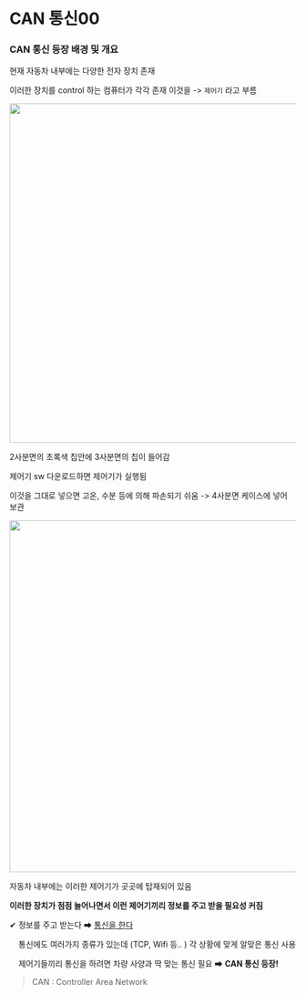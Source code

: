 # CAN 통신00

### CAN 통신 등장 배경 및 개요

현재 자동차 내부에는 다양한 전자 장치 존재

이러한 장치를 control 하는 컴퓨터가 각각 존재 이것을 -> `제어기` 라고 부름

<img src="file:///C:/Users/SSAFY/AppData/Roaming/marktext/images/2023-02-06-17-12-33-image.png" title="" alt="" width="596">

2사분면의 초록색 칩안에 3사분면의 칩이 들어감

제어기 sw 다운로드하면 제어기가 실행됨

이것을 그대로 넣으면 고온, 수분 등에 의해 파손되기 쉬움 -> 4사분면 케이스에 넣어 보관

<img src="file:///C:/Users/SSAFY/AppData/Roaming/marktext/images/2023-02-06-17-14-54-image.png" title="" alt="" width="618">

자동차 내부에는 이러한 제어기가 곳곳에 탑재되어 있음

**이러한 장치가 점점 늘어나면서 이런 제어기끼리 정보를 주고 받을 필요성 커짐**

✔ 정보를 주고 받는다 ➡ <u>통신을 한다</u>

    통신에도 여러가지 종류가 있는데 (TCP, Wifi 등.. ) 각 상황에 맞게 알맞은 통신 사용

    제어기들끼리 통신을 하려면 차량 사양과 딱 맞는 통신 필요 ➡ **CAN 통신 등장!**

> CAN : Controller Area Network
